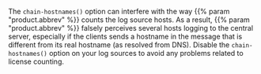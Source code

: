 ---
---
<!-- DISCLAIMER: This file is based on the syslog-ng Open Source Edition documentation https://github.com/balabit/syslog-ng-ose-guides/commit/2f4a52ee61d1ea9ad27cb4f3168b95408fddfdf2 and is used under the terms of The syslog-ng Open Source Edition Documentation License. The file has been modified by Axoflow. -->
The `chain-hostnames()` option can interfere with the way {{% param "product.abbrev" %}} counts the log source hosts. As a result, {{% param "product.abbrev" %}} falsely perceives several hosts logging to the central server, especially if the clients sends a hostname in the message that is different from its real hostname (as resolved from DNS). Disable the `chain-hostnames()` option on your log sources to avoid any problems related to license counting.
